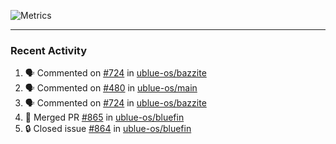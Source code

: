 ![Metrics](https://metrics.lecoq.io/KyleGospo?template=classic&base=header%2C%20activity%2C%20community%2C%20repositories%2C%20metadata&base.indepth=false&base.hireable=false&base.skip=false&config.timezone=America%2FLos_Angeles)

---
### Recent Activity
<!--START_SECTION:activity-->
1. 🗣 Commented on [#724](https://github.com/ublue-os/bazzite/issues/724#issuecomment-1918449804) in [ublue-os/bazzite](https://github.com/ublue-os/bazzite)
2. 🗣 Commented on [#480](https://github.com/ublue-os/main/pull/480#issuecomment-1918449323) in [ublue-os/main](https://github.com/ublue-os/main)
3. 🗣 Commented on [#724](https://github.com/ublue-os/bazzite/issues/724#issuecomment-1918419626) in [ublue-os/bazzite](https://github.com/ublue-os/bazzite)
4. 🎉 Merged PR [#865](https://github.com/ublue-os/bluefin/pull/865) in [ublue-os/bluefin](https://github.com/ublue-os/bluefin)
5. 🔒 Closed issue [#864](https://github.com/ublue-os/bluefin/issues/864) in [ublue-os/bluefin](https://github.com/ublue-os/bluefin)
<!--END_SECTION:activity-->
